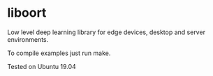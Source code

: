 # liboort
Low level deep learning library for edge devices, desktop and server environments.

To compile examples just run make.

Tested on Ubuntu 19.04
